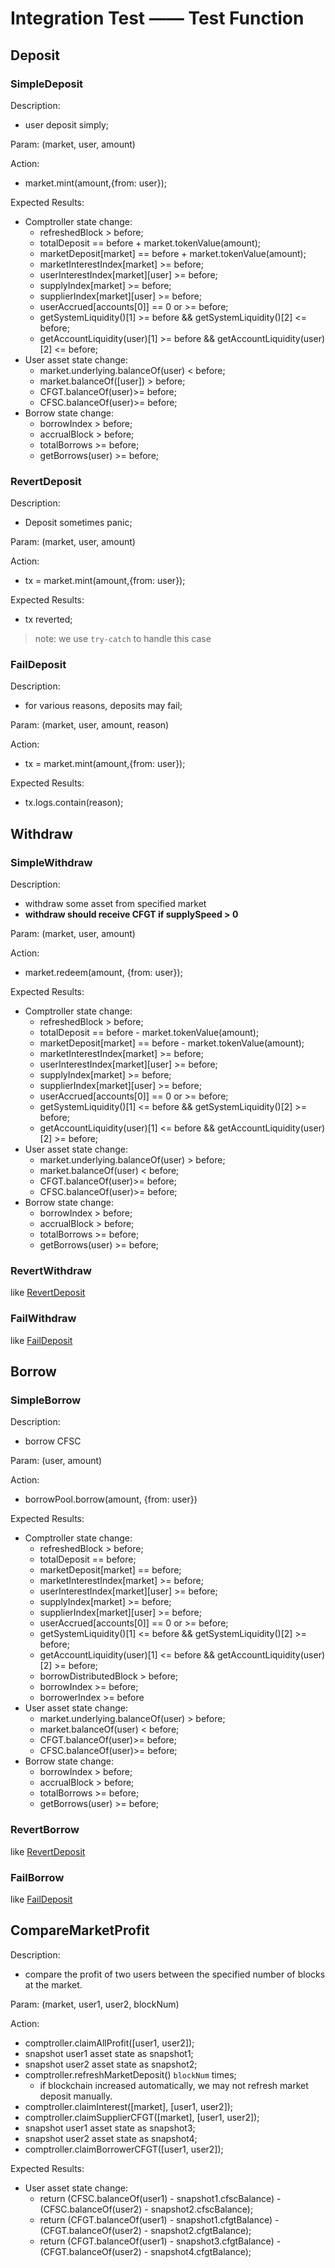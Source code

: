 # Integration Test —— Test Function

## Deposit

### SimpleDeposit

Description:
- user deposit simply;

Param: (market, user, amount)

Action:
- market.mint(amount,{from: user});

Expected Results:
- Comptroller state change:
  - refreshedBlock > before;
  - totalDeposit == before + market.tokenValue(amount);
  - marketDeposit[market] == before + market.tokenValue(amount);
  - marketInterestIndex[market] >= before;
  - userInterestIndex[market][user] >= before;
  - supplyIndex[market] >= before;
  - supplierIndex[market][user] >= before;
  - userAccrued[accounts[0]] == 0 or >= before;
  - getSystemLiquidity()[1] >= before && getSystemLiquidity()[2] <= before;
  - getAccountLiquidity(user)[1] >= before && getAccountLiquidity(user)[2] <= before;
- User asset state change:
  - market.underlying.balanceOf(user) < before;
  - market.balanceOf([user]) > before;
  - CFGT.balanceOf(user)>= before;
  - CFSC.balanceOf(user)>= before;
- Borrow state change:
  - borrowIndex > before;
  - accrualBlock > before;
  - totalBorrows >= before;
  - getBorrows(user) >= before;

### RevertDeposit

Description:
- Deposit sometimes panic;

Param: (market, user, amount)

Action:
- tx = market.mint(amount,{from: user});

Expected Results:
- tx reverted;

>note: we use `try-catch` to handle this case

### FailDeposit

Description:
- for various reasons, deposits may fail;

Param: (market, user, amount, reason)

Action:
- tx = market.mint(amount,{from: user});

Expected Results:
- tx.logs.contain(reason);

## Withdraw

### SimpleWithdraw

Description:
- withdraw some asset from specified market
- **withdraw should receive CFGT if supplySpeed > 0**

Param: (market, user, amount)

Action:
- market.redeem(amount, {from: user});

Expected Results:
- Comptroller state change:
  - refreshedBlock > before;
  - totalDeposit == before - market.tokenValue(amount);
  - marketDeposit[market] == before - market.tokenValue(amount);
  - marketInterestIndex[market] >= before;
  - userInterestIndex[market][user] >= before;
  - supplyIndex[market] >= before;
  - supplierIndex[market][user] >= before;
  - userAccrued[accounts[0]] == 0 or >= before;
  - getSystemLiquidity()[1] <= before && getSystemLiquidity()[2] >= before;
  - getAccountLiquidity(user)[1] <= before && getAccountLiquidity(user)[2] >= before;
- User asset state change:
  - market.underlying.balanceOf(user) > before;
  - market.balanceOf(user) < before;
  - CFGT.balanceOf(user)>= before;
  - CFSC.balanceOf(user)>= before;
- Borrow state change:
  - borrowIndex > before;
  - accrualBlock > before;
  - totalBorrows >= before;
  - getBorrows(user) >= before;

### RevertWithdraw

like [RevertDeposit](#RevertDeposit)

### FailWithdraw

like [FailDeposit](#FailDeposit)

## Borrow

### SimpleBorrow

Description:
- borrow CFSC

Param: (user, amount)

Action:
- borrowPool.borrow(amount, {from: user})

Expected Results:
- Comptroller state change:
  - refreshedBlock > before;
  - totalDeposit == before;
  - marketDeposit[market] == before;
  - marketInterestIndex[market] >= before;
  - userInterestIndex[market][user] >= before;
  - supplyIndex[market] >= before;
  - supplierIndex[market][user] >= before;
  - userAccrued[accounts[0]] == 0 or >= before;
  - getSystemLiquidity()[1] <= before && getSystemLiquidity()[2] >= before;
  - getAccountLiquidity(user)[1] <= before && getAccountLiquidity(user)[2] >= before;
  - borrowDistributedBlock > before;
  - borrowIndex >= before;
  - borrowerIndex >= before
- User asset state change:
  - market.underlying.balanceOf(user) > before;
  - market.balanceOf(user) < before;
  - CFGT.balanceOf(user)>= before;
  - CFSC.balanceOf(user)>= before;
- Borrow state change:
  - borrowIndex > before;
  - accrualBlock > before;
  - totalBorrows >= before;
  - getBorrows(user) >= before;

### RevertBorrow

like [RevertDeposit](#RevertDeposit)

### FailBorrow

like [FailDeposit](#FailDeposit)

## CompareMarketProfit

Description:
- compare the profit of two users between the specified number of blocks at the market.

Param: (market, user1, user2, blockNum)

Action:
- comptroller.claimAllProfit([user1, user2]);
- snapshot user1 asset state as snapshot1;
- snapshot user2 asset state as snapshot2;
- comptroller.refreshMarketDeposit() `blockNum` times;
  - if blockchain increased automatically, we may not refresh market deposit manually.
- comptroller.claimInterest([market], [user1, user2]);
- comptroller.claimSupplierCFGT([market], [user1, user2]);
- snapshot user1 asset state as snapshot3;
- snapshot user2 asset state as snapshot4;
- comptroller.claimBorrowerCFGT([user1, user2]);

Expected Results:
- User asset state change:
  - return (CFSC.balanceOf(user1) - snapshot1.cfscBalance) - (CFSC.balanceOf(user2) - snapshot2.cfscBalance);
  - return (CFGT.balanceOf(user1) - snapshot1.cfgtBalance) - (CFGT.balanceOf(user2) - snapshot2.cfgtBalance);
  - return (CFGT.balanceOf(user1) - snapshot3.cfgtBalance) - (CFGT.balanceOf(user2) - snapshot4.cfgtBalance);
